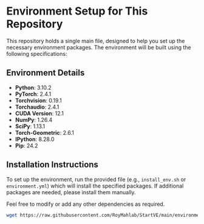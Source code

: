 # Environment Setup for This Repository

This repository holds a single main file, designed to help you set up the necessary environment packages. The environment will be built using the following specifications:

## Environment Details

- **Python**: 3.10.2
- **PyTorch**: 2.4.1
- **Torchvision**: 0.19.1
- **Torchaudio**: 2.4.1
- **CUDA Version**: 12.1
- **NumPy**: 1.26.4
- **SciPy**: 1.13.1
- **Torch-Geometric**: 2.6.1
- **IPython**: 8.28.0
- **Pip**: 24.2

## Installation Instructions

To set up the environment, run the provided file (e.g., `install_env.sh` or `environment.yml`) which will install the specified packages. If additional packages are needed, please install them manually.

Feel free to modify or add any other dependencies as required.

```bash
wget https://raw.githubusercontent.com/RoyMahlab/StartVE/main/environment.yaml | conda env create -f environment.yaml
